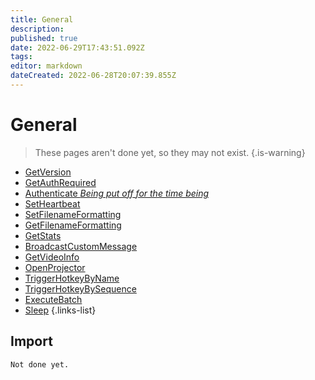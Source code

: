 ```yaml
---
title: General
description: 
published: true
date: 2022-06-29T17:43:51.092Z
tags: 
editor: markdown
dateCreated: 2022-06-28T20:07:39.855Z
---
```


# General
> These pages aren't done yet, so they may not exist.
{.is-warning}
* [GetVersion](/en/Integrations/OBS/OBS-Requests/General/GetVersion)
* [GetAuthRequired](/en/Integrations/OBS/OBS-Requests/General/GetAuthRequired)
* [Authenticate *Being put off for the time being*](/en/Integrations/OBS/OBS-Requests/General/Authenticate)
* [SetHeartbeat](/en/Integrations/OBS/OBS-Requests/General/SetHeartbeat)
* [SetFilenameFormatting](/en/Integrations/OBS/OBS-Requests/General/SetFilenameFormatting)
* [GetFilenameFormatting](/en/Integrations/OBS/OBS-Requests/General/GetFilenameFormatting)
* [GetStats](/en/Integrations/OBS/OBS-Requests/General/GetStats)
* [BroadcastCustomMessage](/en/Integrations/OBS/OBS-Requests/General/BroadcastCustomMessage)
* [GetVideoInfo](/en/Integrations/OBS/OBS-Requests/General/GetVideoInfo)
* [OpenProjector](/en/Integrations/OBS/OBS-Requests/General/OpenProjector)
* [TriggerHotkeyByName](/en/Integrations/OBS/OBS-Requests/General/TriggerHotkeyByName)
* [TriggerHotkeyBySequence](/en/Integrations/OBS/OBS-Requests/General/TriggerHotkeyBySequence)
* [ExecuteBatch](/en/Integrations/OBS/OBS-Requests/General/ExecuteBatch)
* [Sleep](/en/Integrations/OBS/OBS-Requests/General/Sleep)
{.links-list}

## Import
```
Not done yet.
```